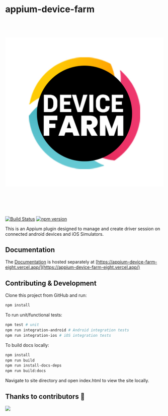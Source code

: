 

# appium-device-farm 

<h1 align="center">
	<br>
	<img src="assets/DeviceFarm-Logo.jpg" alt="DeviceFarm">
	<br>
	<br>
	<br>
</h1>

[![Build Status](https://dev.azure.com/saikrishna321/ATD/_apis/build/status/AppiumTestDistribution.appium-device-farm?branchName=main)](https://dev.azure.com/saikrishna321/ATD/_build/latest?definitionId=11&branchName=main)    [![npm version](https://badge.fury.io/js/appium-device-farm.svg)](https://badge.fury.io/js/appium-device-farm)

This is an Appium plugin designed to manage and create driver session on connected android devices and iOS Simulators.

## Documentation

The [Documentation](https://appium-device-farm-eight.vercel.app/) is hosted separately at
[https://appium-device-farm-eight.vercel.app/](https://appium-device-farm-eight.vercel.app/)

## Contributing & Development

Clone this project from GitHub and run:

```bash
npm install
```

To run unit/functional tests:

```bash
npm test # unit 
npm run integration-android # Android integration tests
npm run integration-ios # iOS integration tests
```

To build docs locally:

```bash
npm install 
npm run build 
npm run install-docs-deps
npm run build:docs
```
Navigate to site directory and open index.html to view the site locally.

## Thanks to contributors 💙

<a href="https://github.com/AppiumTestDistribution/appium-device-farm/graphs/contributors">
  <img src="https://contrib.rocks/image?repo=AppiumTestDistribution/appium-device-farm" />
</a>


